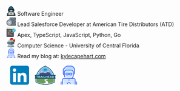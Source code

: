 
<div style="display: flex; flex-direction: column;">
    <div><img src="hacker.png" width="25px"/>  Software Engineer</div>
    <div><img src="wheel.png" width="25px"/>  Lead Salesforce Developer at American Tire Distributors (ATD)</div>
    <div><img src="code.png" width="25px"/>  Apex, TypeScript, JavaScript, Python, Go</div>
    <div><img src="knight.png" width="25px"/>  Computer Science - University of Central Florida</div>
    <div><img src="website_logo.png" width="25px"/>  Read my blog at: <a href="https://kylecapehart.com/posts" target="_blank">kylecapehart.com</a></div>
</div>
<br/>
<div style="display: flex; flex-direction: row;">
    <div style="padding-left: 10px; text-decoration: none;">
        <a href="https://www.linkedin.com/in/kyle-capehart/" alt="Trailhead Profile" target="_blank">
            <img src="linkedin.png" width="50px"/>
        </a>
    </div>
    <div style="padding-left: 15px; text-decoration: none;">
        <a href="https://www.salesforce.com/trailblazer/kcapehart" alt="LinkedIn Profile" target="_blank">
            <img src="trailhead.png" width="55px"/>
        </a>
    </div>
    <div style="padding-left: 10px; text-decoration: none;">
        <a href="https://kylecapehart.com" alt="Personal Website and Blog" target="_blank">
            <img src="website_logo.png" width="50px"/>
        </a>
    </div>
</div>